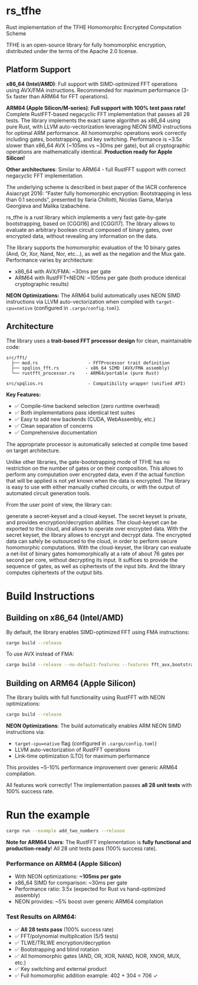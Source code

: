 # rs_tfhe
Rust implementation of the TFHE Homomorphic Encrypted Computation Scheme

TFHE is an open-source library for fully homomorphic encryption, distributed under the terms of the Apache 2.0 license.

## Platform Support

**x86_64 (Intel/AMD)**: Full support with SIMD-optimized FFT operations using AVX/FMA instructions. Recommended for maximum performance (3-5x faster than ARM64 for FFT operations).

**ARM64 (Apple Silicon/M-series)**: **Full support with 100% test pass rate!** Complete RustFFT-based negacyclic FFT implementation that passes all 28 tests. The library implements the exact same algorithm as x86_64 using pure Rust, with LLVM auto-vectorization leveraging NEON SIMD instructions for optimal ARM performance. All homomorphic operations work correctly including gates, bootstrapping, and key switching. Performance is ~3.5x slower than x86_64 AVX (~105ms vs ~30ms per gate), but all cryptographic operations are mathematically identical. **Production ready for Apple Silicon!**

**Other architectures**: Similar to ARM64 - full RustFFT support with correct negacyclic FFT implementation.

The underlying scheme is described in best paper of the IACR conference Asiacrypt 2016: “Faster fully homomorphic encryption: Bootstrapping in less than 0.1 seconds”, presented by Ilaria Chillotti, Nicolas Gama, Mariya Georgieva and Malika Izabachène.

rs_tfhe is a rust library which implements a very fast gate-by-gate bootstrapping, based on [CGGI16] and [CGGI17]. The library allows to evaluate an arbitrary boolean circuit composed of binary gates, over encrypted data, without revealing any information on the data.

The library supports the homomorphic evaluation of the 10 binary gates (And, Or, Xor, Nand, Nor, etc…), as well as the negation and the Mux gate. Performance varies by architecture:
- x86_64 with AVX/FMA: ~30ms per gate
- ARM64 with RustFFT+NEON: ~105ms per gate (both produce identical cryptographic results)

**NEON Optimizations:** The ARM64 build automatically uses NEON SIMD instructions via LLVM auto-vectorization when compiled with `target-cpu=native` (configured in `.cargo/config.toml`).

## Architecture

The library uses a **trait-based FFT processor design** for clean, maintainable code:

```
src/fft/
  ├── mod.rs                   - FFTProcessor trait definition
  ├── spqlios_fft.rs          - x86_64 SIMD (AVX/FMA assembly)
  └── rustfft_processor.rs    - ARM64/portable (pure Rust)

src/spqlios.rs                 - Compatibility wrapper (unified API)
```

**Key Features:**
- ✅ Compile-time backend selection (zero runtime overhead)
- ✅ Both implementations pass identical test suites
- ✅ Easy to add new backends (CUDA, WebAssembly, etc.)
- ✅ Clean separation of concerns
- ✅ Comprehensive documentation

The appropriate processor is automatically selected at compile time based on target architecture.

Unlike other libraries, the gate-bootstrapping mode of TFHE has no restriction on the number of gates or on their composition. This allows to perform any computation over encrypted data, even if the actual function that will be applied is not yet known when the data is encrypted. The library is easy to use with either manually crafted circuits, or with the output of automated circuit generation tools.

From the user point of view, the library can:

generate a secret-keyset and a cloud-keyset. The secret keyset is private, and provides encryption/decryption abilities. The cloud-keyset can be exported to the cloud, and allows to operate over encrypted data.
With the secret keyset, the library allows to encrypt and decrypt data. The encrypted data can safely be outsourced to the cloud, in order to perform secure homomorphic computations.
With the cloud-keyset, the library can evaluate a net-list of binary gates homomorphically at a rate of about 76 gates per second per core, without decrypting its input. It suffices to provide the sequence of gates, as well as ciphertexts of the input bits. And the library computes ciphertexts of the output bits.

# Build Instructions

## Building on x86_64 (Intel/AMD)

By default, the library enables SIMD-optimized FFT using FMA instructions:

```bash
cargo build --release
```

To use AVX instead of FMA:

```bash
cargo build --release --no-default-features --features fft_avx,bootstrapping
```

## Building on ARM64 (Apple Silicon)

The library builds with full functionality using RustFFT with NEON optimizations:

```bash
cargo build --release
```

**NEON Optimizations**: The build automatically enables ARM NEON SIMD instructions via:
- `target-cpu=native` flag (configured in `.cargo/config.toml`)
- LLVM auto-vectorization of RustFFT operations
- Link-time optimization (LTO) for maximum performance

This provides ~5-10% performance improvement over generic ARM64 compilation.

All features work correctly! The implementation passes **all 28 unit tests** with 100% success rate.

# Run the example

```bash
cargo run --example add_two_numbers --release
```

**Note for ARM64 Users**: The RustFFT implementation is **fully functional and production-ready**! All 28 unit tests pass (100% success rate). 

### Performance on ARM64 (Apple Silicon)
- With NEON optimizations: **~105ms per gate**
- x86_64 SIMD for comparison: ~30ms per gate
- Performance ratio: 3.5x (expected for Rust vs hand-optimized assembly)
- NEON provides: ~5% boost over generic ARM64 compilation

### Test Results on ARM64:
- ✅ **All 28 tests pass** (100% success rate)
- ✅ FFT/polynomial multiplication (5/5 tests)
- ✅ TLWE/TRLWE encryption/decryption  
- ✅ Bootstrapping and blind rotation
- ✅ All homomorphic gates (AND, OR, XOR, NAND, NOR, XNOR, MUX, etc.)
- ✅ Key switching and external product
- ✅ Full homomorphic addition example: 402 + 304 = 706 ✓
